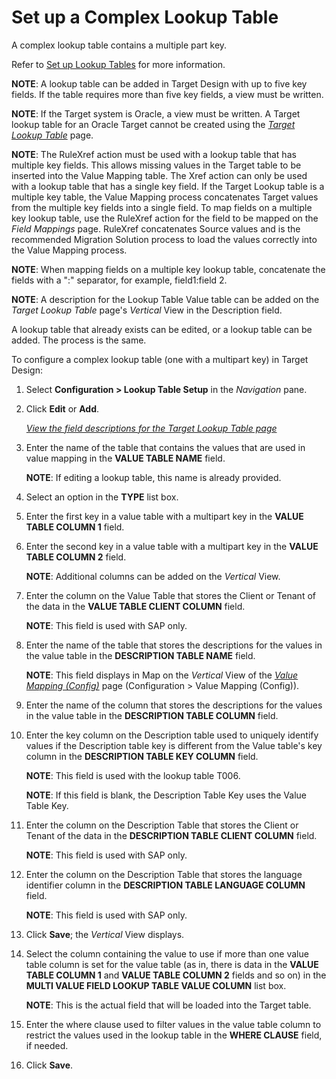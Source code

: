 # Set up a Complex Lookup Table

A complex lookup table contains a multiple part key.

Refer to [Set up Lookup Tables](Set_up_Lookup_Tables.htm) for more
information.

**NOTE**: A lookup table can be added in Target Design with up to five
key fields. If the table requires more than five key fields, a view must
be written.

**NOTE**: If the Target system is Oracle, a view must be written. A
Target lookup table for an Oracle Target cannot be created using the
*[Target Lookup Table](../Page_Desc/Target_Lookup_Table_H.htm)* page.

<span style="font-weight: bold;">NOTE</span>: The RuleXref action must
be used with a lookup table that has multiple key fields. This allows
missing values in the Target table to be inserted into the Value Mapping
table. The Xref action can only be used with a lookup table that has a
single key field. If the Target Lookup table is a multiple key table,
the Value Mapping process concatenates Target values from the multiple
key fields into a single field. To map fields on a multiple key lookup
table, use the RuleXref action for the field to be mapped on the
<span style="font-style: italic;">Field Mappings</span> page. RuleXref
concatenates Source values and is the recommended Migration Solution
process to load the values correctly into the Value Mapping process.

<span style="font-weight: bold;">NOTE</span>: When mapping fields on a
multiple key lookup table, concatenate the fields with a ":" separator,
for example, field1:field 2.

<span style="font-weight: bold;">NOTE</span>: A description for the
Lookup Table Value table can be added on the
<span style="font-style: italic;">Target Lookup Table</span> page's
<span style="font-style: italic;">Vertical</span> View in the
Description field.

A lookup table that already exists can be edited, or a lookup table can
be added. The process is the same.

To configure a complex lookup table (one with a multipart key) in Target
Design:

1.  Select **Configuration \> Lookup Table Setup** in the *Navigation*
    pane.

2.  Click **Edit** or **Add**.
    
    *[View the field descriptions for the Target Lookup Table
    page](../Page_Desc/Target_Lookup_Table_H.htm)*

3.  Enter the name of the table that contains the values that are used
    in value mapping in the **VALUE TABLE NAME** field.
    
    **NOTE**: If editing a lookup table, this name is already provided.

4.  Select an option in the **TYPE** list box.

5.  Enter the first key in a value table with a multipart key in the
    **VALUE TABLE COLUMN 1** field.

6.  Enter the second key in a value table with a multipart key in the
    **VALUE TABLE COLUMN 2** field.
    
    **NOTE**: Additional columns can be added on the *Vertical* View.

7.  Enter the column on the Value Table that stores the Client or Tenant
    of the data in the **VALUE TABLE CLIENT COLUMN** field.
    
    **NOTE**: This field is used with SAP only.

8.  Enter the name of the table that stores the descriptions for the
    values in the value table in the **DESCRIPTION TABLE NAME** field.
    
    **NOTE**: This field displays in Map on the *Vertical* View of the
    *[Value Mapping
    (Config)](../../Map/Page_Desc/Value_Mapping_Config_H.htm)* page
    (Configuration \> Value Mapping (Config)).

9.  Enter the name of the column that stores the descriptions for the
    values in the value table in the **DESCRIPTION TABLE COLUMN** field.

10. Enter the key column on the Description table used to uniquely
    identify values if the Description table key is different from the
    Value table's key column in the **DESCRIPTION TABLE KEY COLUMN**
    field.
    
    **NOTE**: This field is used with the lookup table T006.
    
    **NOTE**: If this field is blank, the Description Table Key uses the
    Value Table Key.

11. Enter the column on the Description Table that stores the Client or
    Tenant of the data in the **DESCRIPTION TABLE CLIENT COLUMN** field.
    
    **NOTE**: This field is used with SAP only.

12. Enter the column on the Description Table that stores the language
    identifier column in the **DESCRIPTION TABLE LANGUAGE COLUMN**
    field.
    
    **NOTE**: This field is used with SAP only.

13. Click **Save**; the *Vertical* View displays.

14. Select the column containing the value to use if more than one value
    table column is set for the value table (as in, there is data in the
    **VALUE TABLE COLUMN 1** and **VALUE TABLE COLUMN 2** fields and so
    on) in the **MULTI VALUE FIELD LOOKUP TABLE VALUE COLUMN** list box.
    
    **NOTE**: This is the actual field that will be loaded into the
    Target table.

15. Enter the where clause used to filter values in the value table
    column to restrict the values used in the lookup table in the
    **WHERE CLAUSE** field, if needed.

16. Click **Save**.
